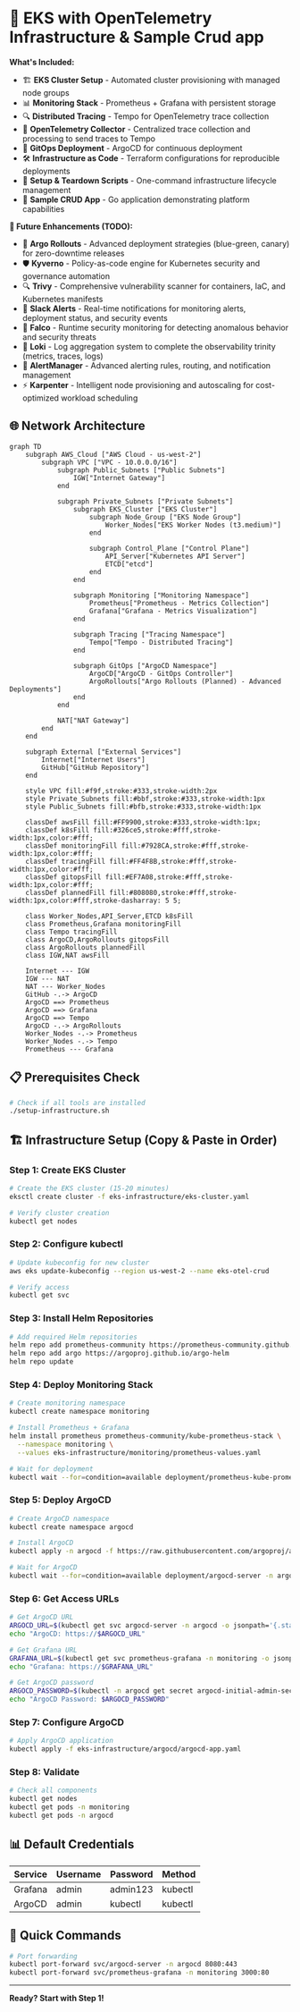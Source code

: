 # 🚀 EKS with OpenTelemetry Infrastructure & Sample Crud app

**What's Included:**
- 🏗️ **EKS Cluster Setup** - Automated cluster provisioning with managed node groups
- 📊 **Monitoring Stack** - Prometheus + Grafana with persistent storage
- 🔍 **Distributed Tracing** - Tempo for OpenTelemetry trace collection
- 🔗 **OpenTelemetry Collector** - Centralized trace collection and processing to send traces to Tempo
- 🚀 **GitOps Deployment** - ArgoCD for continuous deployment
- 🛠️ **Infrastructure as Code** - Terraform configurations for reproducible deployments
- 📜 **Setup & Teardown Scripts** - One-command infrastructure lifecycle management
- 🎯 **Sample CRUD App** - Go application demonstrating platform capabilities

**🔮 Future Enhancements (TODO):**
- 🔄 **Argo Rollouts** - Advanced deployment strategies (blue-green, canary) for zero-downtime releases
- 🛡️ **Kyverno** - Policy-as-code engine for Kubernetes security and governance automation
- 🔍 **Trivy** - Comprehensive vulnerability scanner for containers, IaC, and Kubernetes manifests
- 📢 **Slack Alerts** - Real-time notifications for monitoring alerts, deployment status, and security events
- 🚨 **Falco** - Runtime security monitoring for detecting anomalous behavior and security threats
- 📝 **Loki** - Log aggregation system to complete the observability trinity (metrics, traces, logs)
- 🔔 **AlertManager** - Advanced alerting rules, routing, and notification management
- ⚡ **Karpenter** - Intelligent node provisioning and autoscaling for cost-optimized workload scheduling

## 🌐 Network Architecture

```mermaid
graph TD
    subgraph AWS_Cloud ["AWS Cloud - us-west-2"]
        subgraph VPC ["VPC - 10.0.0.0/16"]
            subgraph Public_Subnets ["Public Subnets"]
                IGW["Internet Gateway"]
            end
            
            subgraph Private_Subnets ["Private Subnets"]
                subgraph EKS_Cluster ["EKS Cluster"]
                    subgraph Node_Group ["EKS Node Group"]
                        Worker_Nodes["EKS Worker Nodes (t3.medium)"]
                    end
                    
                    subgraph Control_Plane ["Control Plane"]
                        API_Server["Kubernetes API Server"]
                        ETCD["etcd"]
                    end
                end
                
                subgraph Monitoring ["Monitoring Namespace"]
                    Prometheus["Prometheus - Metrics Collection"]
                    Grafana["Grafana - Metrics Visualization"]
                end
                
                subgraph Tracing ["Tracing Namespace"]
                    Tempo["Tempo - Distributed Tracing"]
                end
                
                subgraph GitOps ["ArgoCD Namespace"]
                    ArgoCD["ArgoCD - GitOps Controller"]
                    ArgoRollouts["Argo Rollouts (Planned) - Advanced Deployments"]
                end
            end
            
            NAT["NAT Gateway"]
        end
    end
    
    subgraph External ["External Services"]
        Internet["Internet Users"]
        GitHub["GitHub Repository"]
    end
    
    style VPC fill:#f9f,stroke:#333,stroke-width:2px
    style Private_Subnets fill:#bbf,stroke:#333,stroke-width:1px
    style Public_Subnets fill:#bfb,stroke:#333,stroke-width:1px
    
    classDef awsFill fill:#FF9900,stroke:#333,stroke-width:1px;
    classDef k8sFill fill:#326ce5,stroke:#fff,stroke-width:1px,color:#fff;
    classDef monitoringFill fill:#7928CA,stroke:#fff,stroke-width:1px,color:#fff;
    classDef tracingFill fill:#FF4F8B,stroke:#fff,stroke-width:1px,color:#fff;
    classDef gitopsFill fill:#EF7A08,stroke:#fff,stroke-width:1px,color:#fff;
    classDef plannedFill fill:#808080,stroke:#fff,stroke-width:1px,color:#fff,stroke-dasharray: 5 5;
    
    class Worker_Nodes,API_Server,ETCD k8sFill
    class Prometheus,Grafana monitoringFill
    class Tempo tracingFill
    class ArgoCD,ArgoRollouts gitopsFill
    class ArgoRollouts plannedFill
    class IGW,NAT awsFill
    
    Internet --- IGW
    IGW --- NAT
    NAT --- Worker_Nodes
    GitHub -.-> ArgoCD
    ArgoCD ==> Prometheus
    ArgoCD ==> Grafana
    ArgoCD ==> Tempo
    ArgoCD -.-> ArgoRollouts
    Worker_Nodes -.-> Prometheus
    Worker_Nodes -.-> Tempo
    Prometheus --- Grafana
```

## 📋 Prerequisites Check

```bash
# Check if all tools are installed
./setup-infrastructure.sh
```

## 🏗️ Infrastructure Setup (Copy & Paste in Order)

### Step 1: Create EKS Cluster
```bash
# Create the EKS cluster (15-20 minutes)
eksctl create cluster -f eks-infrastructure/eks-cluster.yaml

# Verify cluster creation
kubectl get nodes
```

### Step 2: Configure kubectl
```bash
# Update kubeconfig for new cluster
aws eks update-kubeconfig --region us-west-2 --name eks-otel-crud

# Verify access
kubectl get svc
```

### Step 3: Install Helm Repositories
```bash
# Add required Helm repositories
helm repo add prometheus-community https://prometheus-community.github.io/helm-charts
helm repo add argo https://argoproj.github.io/argo-helm
helm repo update
```

### Step 4: Deploy Monitoring Stack
```bash
# Create monitoring namespace
kubectl create namespace monitoring

# Install Prometheus + Grafana
helm install prometheus prometheus-community/kube-prometheus-stack \
  --namespace monitoring \
  --values eks-infrastructure/monitoring/prometheus-values.yaml

# Wait for deployment
kubectl wait --for=condition=available deployment/prometheus-kube-prometheus-stack-prometheus -n monitoring --timeout=300s
```

### Step 5: Deploy ArgoCD
```bash
# Create ArgoCD namespace
kubectl create namespace argocd

# Install ArgoCD
kubectl apply -n argocd -f https://raw.githubusercontent.com/argoproj/argo-cd/stable/manifests/install.yaml

# Wait for ArgoCD
kubectl wait --for=condition=available deployment/argocd-server -n argocd --timeout=300s
```

### Step 6: Get Access URLs
```bash
# Get ArgoCD URL
ARGOCD_URL=$(kubectl get svc argocd-server -n argocd -o jsonpath='{.status.loadBalancer.ingress[0].hostname}')
echo "ArgoCD: https://$ARGOCD_URL"

# Get Grafana URL
GRAFANA_URL=$(kubectl get svc prometheus-grafana -n monitoring -o jsonpath='{.status.loadBalancer.ingress[0].hostname}')
echo "Grafana: https://$GRAFANA_URL"

# Get ArgoCD password
ARGOCD_PASSWORD=$(kubectl -n argocd get secret argocd-initial-admin-secret -o jsonpath="{.data.password}" | base64 -d)
echo "ArgoCD Password: $ARGOCD_PASSWORD"
```

### Step 7: Configure ArgoCD
```bash
# Apply ArgoCD application
kubectl apply -f eks-infrastructure/argocd/argocd-app.yaml
```

### Step 8: Validate
```bash
# Check all components
kubectl get nodes
kubectl get pods -n monitoring
kubectl get pods -n argocd
```

## 📊 Default Credentials
| Service | Username | Password | Method |
|---------|----------|----------|---------|
| Grafana | admin | admin123 | kubectl |
| ArgoCD | admin | kubectl | kubectl |

## 🔧 Quick Commands
```bash
# Port forwarding
kubectl port-forward svc/argocd-server -n argocd 8080:443
kubectl port-forward svc/prometheus-grafana -n monitoring 3000:80
```

---

**Ready? Start with Step 1!**
